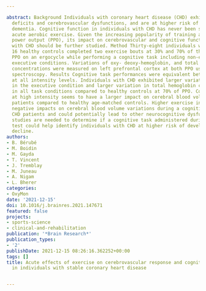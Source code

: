 ---
abstract: Background Individuals with coronary heart disease (CHD) exhibit cognitive
  deficits and cerebrovascular dysfunctions, and are at higher risk of developing
  dementia. Cognitive function in individuals with CHD has never been studied during
  acute aerobic exercise. Given the increasing popularity of training at high peak
  power output (PPO), its impact on cerebrovascular and cognitive functions in individuals
  with CHD should be further studied. Method Thirty-eight individuals with CHD and
  16 healthy controls completed two exercise bouts at 30% and 70% of their individualized
  PPO on an ergocycle while performing a cognitive task including non-executive and
  executive conditions. Variations of oxy- deoxy-hemoglobin, and total hemoglobin
  concentrations were measured on left prefrontal cortex at both PPO using near-infrared
  spectroscopy. Results Cognitive task performances were equivalent between groups
  at all intensity levels. Individuals with CHD exhibited larger variation of deoxyhemoglobin
  in the executive condition and larger variation in total hemoglobin concentration
  in all task conditions compared to healthy controls at 70% of PPO. Conclusion Exercising
  at high intensity seems to have a larger impact on cerebral blood volume in CHD
  patients compared to healthy age-matched controls. Higher exercise intensity has
  negative impacts on cerebral blood volume variations during a cognitive task in
  CHD patients and could potentially lead to other neurocognitive dysfunctions. Other
  studies are needed to determine if a cognitive task administered during an exercise
  test could help identify individuals with CHD at higher risk of developing cognitive
  decline.
authors:
- B. Bérubé
- M. Boidin
- M. Gayda
- T. Vincent
- J. Tremblay
- M. Juneau
- A. Nigam
- L. Bherer
categories:
- OxyMon
date: '2021-12-15'
doi: 10.1016/j.brainres.2021.147671
featured: false
projects:
- sports-science
- clinical-and-rehabilitation
publication: '*Brain Research*'
publication_types:
- '2'
publishDate: 2021-12-15 08:26:16.362252+00:00
tags: []
title: Acute effects of exercise on cerebrovascular response and cognitive performance
  in individuals with stable coronary heart disease

---
